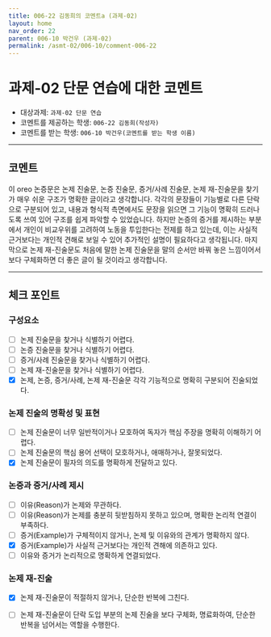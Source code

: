 ```yaml
---
title: 006-22 김동희의 코멘트a (과제-02) 
layout: home
nav_order: 22
parent: 006-10 박건우 (과제-02)
permalink: /asmt-02/006-10/comment-006-22
---
```


# 과제-02 단문 연습에 대한 코멘트

- 대상과제: `과제-02 단문 연습`
- 코멘트를 제공하는 학생: `006-22 김동희(작성자)` 
- 코멘트를 받는 학생: `006-10 박건우(코멘트를 받는 학생 이름)` 

---

## 코멘트

이 oreo 논증문은 논제 진술문, 논증 진술문, 증거/사례 진술문, 논제 재-진술문을 찾기가 매우 쉬운 구조가 명확한 글이라고 생각합니다. 각각의 문장들이 기능별로 다른 단락으로 구분되어 있고, 내용과 형식적 측면에서도 문장을 읽으면 그 기능이 명확히 드러나도록 쓰여 있어 구조를 쉽게 파악할 수 있었습니다. 하지만 논증의 증거를 제시하는 부분에서 개인이 비교우위를 고려하여 노동을 투입한다는 전제를 하고 있는데, 이는 사실적 근거보다는 개인적 견해로 보일 수 있어 추가적인 설명이 필요하다고 생각됩니다. 마지막으로 논제 재-진술문도 처음에 말한 논제 진술문을 말의 순서만 바꿔 놓은 느낌이어서 보다 구체화하면 더 좋은 글이 될 것이라고 생각합니다. 

---

## 체크 포인트

### **구성요소**
- [ ] 논제 진술문을 찾거나 식별하기 어렵다.
- [ ] 논증 진술문을 찾거나 식별하기 어렵다.
- [ ] 증거/사례 진술문을 찾거나 식별하기 어렵다.
- [ ] 논제 재-진술문을 찾거나 식별하기 어렵다.
- [x] 논제, 논증, 증거/사례, 논제 재-진술문 각각 기능적으로 명확히 구분되어 진술되었다.

### **논제 진술의 명확성 및 표현**  
- [ ] 논제 진술문이 너무 일반적이거나 모호하여 독자가 핵심 주장을 명확히 이해하기 어렵다.  
- [ ] 논제 진술문의 핵심 용어 선택이 모호하거나, 애매하거나, 잘못되었다.  
- [x] 논제 진술문이 필자의 의도를 명확하게 전달하고 있다.  

### **논증과 증거/사례 제시**  
- [ ] 이유(Reason)가 논제와 무관하다.
- [ ] 이유(Reason)가 논제를 충분히 뒷받침하지 못하고 있으며, 명확한 논리적 연결이 부족하다.  
- [ ] 증거(Example)가 구체적이지 않거나, 논제 및 이유와의 관계가 명확하지 않다. 
- [x] 증거(Example)가 사실적 근거보다는 개인적 견해에 의존하고 있다.  
- [ ] 이유와 증거가 논리적으로 명확하게 연결되었다.  

### **논제 재-진술**  
- [x] 논제 재-진술문이 적절하지 않거나, 단순한 반복에 그친다.   
- [ ] 논제 재-진술문이 단락 도입 부분의 논제 진술을 보다 구체화, 명료화하여, 단순한 반복을 넘어서는 역할을 수행한다.  

